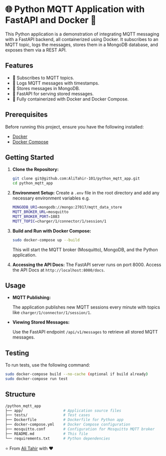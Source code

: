 # 🌐 Python MQTT Application with FastAPI and Docker 🐳

This Python application is a demonstration of integrating MQTT messaging with a FastAPI backend, all containerized using Docker. It subscribes to an MQTT topic, logs the messages, stores them in a MongoDB database, and exposes them via a REST API.

## Features

- 📡 Subscribes to MQTT topics.
- 📝 Logs MQTT messages with timestamps.
- 💾 Stores messages in MongoDB.
- 🚀 FastAPI for serving stored messages.
- 🐳 Fully containerized with Docker and Docker Compose.

## Prerequisites

Before running this project, ensure you have the following installed:

- [Docker](https://www.docker.com/get-started)
- [Docker Compose](https://docs.docker.com/compose/install/)

## Getting Started

1. **Clone the Repository:**

   ```bash
   git clone git@github.com:AliTahir-101/python_mqtt_app.git
   cd python_mqtt_app
   ```

2. **Environment Setup:**
   Create a `.env` file in the root directory and add any necessary environment variables e.g.

   ```bash
   MONGODB_URI=mongodb://mongo:27017/mqtt_data_store
   MQTT_BROKER_URL=mosquitto
   MQTT_BROKER_PORT=1883
   MQTT_TOPIC=charger/1/connector/1/session/1
   ```

3. **Build and Run with Docker Compose:**

   ```bash
   sudo docker-compose up --build
   ```

   This will start the MQTT broker (Mosquitto), MongoDB, and the Python application.

4. **Accessing the API Docs:**
   The FastAPI server runs on port 8000. Access the API Docs at `http://localhost:8000/docs`.

## Usage

- **MQTT Publishing:**

  The application publishes new MQTT sessions every minute with topics like `charger/1/connector/1/session/1`.

- **Viewing Stored Messages:**

  Use the FastAPI endpoint `/api/v1/messages` to retrieve all stored MQTT messages.

## Testing

To run tests, use the following command:

```bash
sudo docker-compose build --no-cache (optional if build already)
sudo docker-compose run test
```

## Structure

```bash
/python_mqtt_app
├── app/                  # Application source files
├── tests/                # Test cases
├── Dockerfile            # Dockerfile for Python app
├── docker-compose.yml    # Docker Compose configuration
├── mosquitto.conf        # Configuration for Mosquitto MQTT broker
├── README.md             # This file
└── requirements.txt      # Python dependencies

```

⭐️ From [Ali Tahir](https://github.com/AliTahir-101) with ❤️
